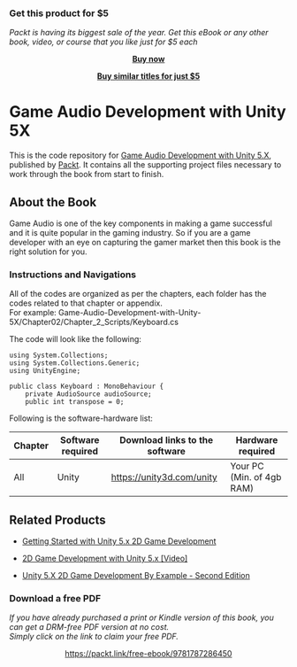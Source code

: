 
### Get this product for $5

<i>Packt is having its biggest sale of the year. Get this eBook or any other book, video, or course that you like just for $5 each</i>


<b><p align='center'>[Buy now](https://packt.link/9781787286450)</p></b>


<b><p align='center'>[Buy similar titles for just $5](https://subscription.packtpub.com/search)</p></b>


# Game Audio Development with Unity 5X
This is the code repository for [Game Audio Development with Unity 5.X](https://www.packtpub.com/game-development/game-audio-development-unity-5x?utm_source=github&utm_medium=repository&utm_campaign=9781787286450), published by [Packt](https://www.packtpub.com/). It contains all the supporting project files necessary to work through the book from start to finish.
## About the Book
Game Audio is one of the key components in making a game successful and it is quite popular in the gaming industry. So if you are a game developer with an eye on capturing the gamer market then this book is the right solution for you.
### Instructions and Navigations
All of the codes are organized as per the chapters, each folder has the codes related to that chapter or appendix.                   
For example: Game-Audio-Development-with-Unity-5X/Chapter02/Chapter_2_Scripts/Keyboard.cs

The code will look like the following:
```
using System.Collections;
using System.Collections.Generic;
using UnityEngine;

public class Keyboard : MonoBehaviour {
	private AudioSource audioSource;
	public int transpose = 0;
```

Following is the software-hardware list:

| Chapter  | Software required | Download links to the software | Hardware required |
| ------------- | ------------- | ------------- | ------------- |
| All | Unity | https://unity3d.com/unity | Your PC (Min. of 4gb RAM) |

## Related Products
 
  
* [Getting Started with Unity 5.x 2D Game Development](https://www.packtpub.com/game-development/getting-started-unity-5x-2d-game-development?utm_source=github&utm_medium=repository&utm_campaign=9781784397173)
  
  
* [2D Game Development with Unity 5.x [Video]](https://www.packtpub.com/game-development/2d-game-development-unity-5x-video?utm_source=github&utm_medium=repository&utm_campaign=9781788294744)
  
  
* [Unity 5.X 2D Game Development By Example - Second Edition](https://www.packtpub.com/game-development/unity-5x-2d-game-development-example-second-edition?utm_source=github&utm_medium=repository&utm_campaign=9781786460271)
  

### Download a free PDF

 <i>If you have already purchased a print or Kindle version of this book, you can get a DRM-free PDF version at no cost.<br>Simply click on the link to claim your free PDF.</i>
<p align="center"> <a href="https://packt.link/free-ebook/9781787286450">https://packt.link/free-ebook/9781787286450 </a> </p>